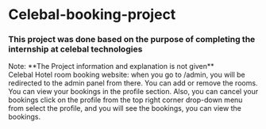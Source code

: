 # Celebal-booking-project
### This project was done based on the purpose of completing the internship at celebal technologies
<div>Note: **The Project information and explanation is not given**</div>
Celebal Hotel room booking website: when you go to /admin, you will be redirected to the admin panel from there. You can add or remove the rooms. 
You can view your bookings in the profile section. Also, you can cancel your bookings 
click on the profile from the top right corner drop-down menu from select the profile, and you will see the bookings, you can view the bookings.

